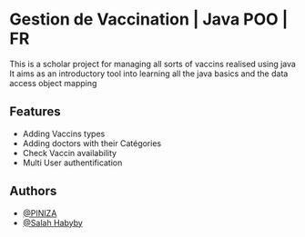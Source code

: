 
# Gestion de Vaccination | Java POO | FR

This is a scholar project for managing all sorts of vaccins realised using java 
It aims as an introductory tool into learning all the java basics and the data access object mapping 



## Features

- Adding Vaccins types 
- Adding doctors with their Catégories
- Check Vaccin availability  
- Multi User authentification


## Authors

- [@PINIZA](https://github.com/Piniza)
- [@Salah Habyby](https://github.com/C138154616)
